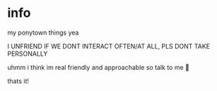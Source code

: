 # info
my ponytown things yea

I UNFRIEND IF WE DONT INTERACT OFTEN/AT ALL, PLS DONT TAKE PERSONALLY

uhmm i think im real friendly and approachable so talk to me 🍗

thats it!
